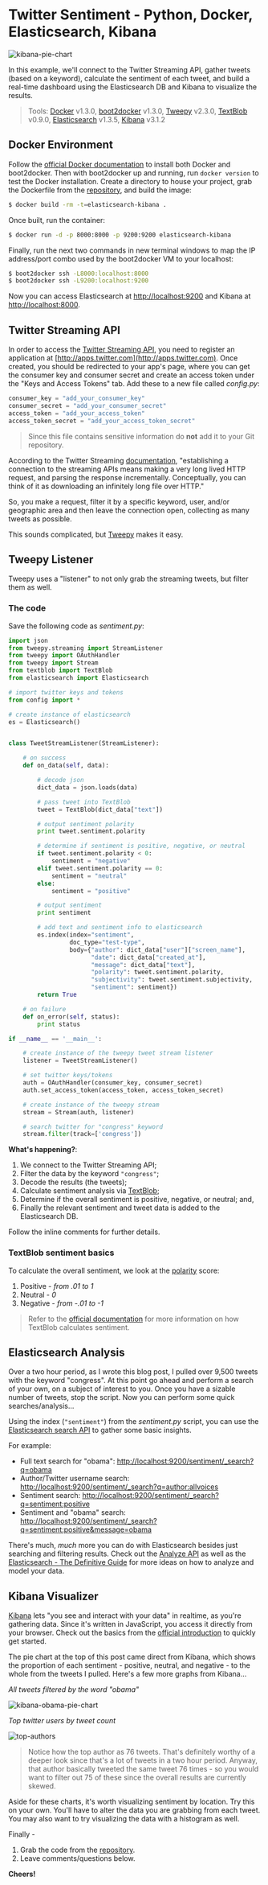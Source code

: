 # Twitter Sentiment - Python, Docker, Elasticsearch, Kibana

![kibana-pie-chart](https://raw.githubusercontent.com/realpython/twitter-sentiment-elasticsearch/master/images/overall-pie-chart.png)

In this example, we'll connect to the Twitter Streaming API, gather tweets (based on a keyword), calculate the sentiment of each tweet, and build a real-time dashboard using the Elasticsearch DB and Kibana to visualize the results.

> Tools: [Docker](https://www.docker.com/) v1.3.0, [boot2docker](http://boot2docker.io/) v1.3.0, [Tweepy](http://www.tweepy.org/) v2.3.0, [TextBlob](http://textblob.readthedocs.org/en/dev/) v0.9.0, [Elasticsearch](http://www.elasticsearch.org/) v1.3.5, [Kibana](http://www.elasticsearch.org/overview/kibana/) v3.1.2

## Docker Environment

Follow the [official Docker documentation](https://docs.docker.com/installation/mac/) to install both Docker and boot2docker. Then with boot2docker up and running, run `docker version` to test the Docker installation. Create a directory to house your project, grab the Dockerfile from the [repository](https://github.com/realpython/twitter-sentiment-elasticsearch), and build the image:

```sh
$ docker build -rm -t=elasticsearch-kibana .
```

Once built, run the container:

```sh
$ docker run -d -p 8000:8000 -p 9200:9200 elasticsearch-kibana
```

Finally, run the next two commands in new terminal windows to map the IP address/port combo used by the boot2docker VM to your localhost:

```sh
$ boot2docker ssh -L8000:localhost:8000
$ boot2docker ssh -L9200:localhost:9200
```

Now you can access Elasticsearch at [http://localhost:9200](http://localhost:9200) and Kibana at [http://localhost:8000](http://localhost:8000).

## Twitter Streaming API

In order to access the [Twitter Streaming API](https://dev.twitter.com/streaming/overview), you need to register an application at [http://apps.twitter.com](http://apps.twitter.com). Once created, you should be redirected to your app's page, where you can get the consumer key and consumer secret and create an access token under the "Keys and Access Tokens" tab. Add these to a new file called *config.py*:

```python
consumer_key = "add_your_consumer_key"
consumer_secret = "add_your_consumer_secret"
access_token = "add_your_access_token"
access_token_secret = "add_your_access_token_secret"
```

> Since this file contains sensitive information do **not** add it to your Git repository.

According to the Twitter Streaming [documentation](https://dev.twitter.com/streaming/overview/connecting), "establishing a connection to the streaming APIs means making a very long lived HTTP request, and parsing the response incrementally. Conceptually, you can think of it as downloading an infinitely long file over HTTP."

So, you make a request, filter it by a specific keyword, user, and/or geographic area and then leave the connection open, collecting as many tweets as possible.

This sounds complicated, but [Tweepy](http://www.tweepy.org/) makes it easy.

## Tweepy Listener

Tweepy uses a "listener" to not only grab the streaming tweets, but filter them as well.

### The code

Save the following code as *sentiment.py*:

```python
import json
from tweepy.streaming import StreamListener
from tweepy import OAuthHandler
from tweepy import Stream
from textblob import TextBlob
from elasticsearch import Elasticsearch

# import twitter keys and tokens
from config import *

# create instance of elasticsearch
es = Elasticsearch()


class TweetStreamListener(StreamListener):

    # on success
    def on_data(self, data):

        # decode json
        dict_data = json.loads(data)

        # pass tweet into TextBlob
        tweet = TextBlob(dict_data["text"])

        # output sentiment polarity
        print tweet.sentiment.polarity

        # determine if sentiment is positive, negative, or neutral
        if tweet.sentiment.polarity < 0:
            sentiment = "negative"
        elif tweet.sentiment.polarity == 0:
            sentiment = "neutral"
        else:
            sentiment = "positive"

        # output sentiment
        print sentiment

        # add text and sentiment info to elasticsearch
        es.index(index="sentiment",
                 doc_type="test-type",
                 body={"author": dict_data["user"]["screen_name"],
                       "date": dict_data["created_at"],
                       "message": dict_data["text"],
                       "polarity": tweet.sentiment.polarity,
                       "subjectivity": tweet.sentiment.subjectivity,
                       "sentiment": sentiment})
        return True

    # on failure
    def on_error(self, status):
        print status

if __name__ == '__main__':

    # create instance of the tweepy tweet stream listener
    listener = TweetStreamListener()

    # set twitter keys/tokens
    auth = OAuthHandler(consumer_key, consumer_secret)
    auth.set_access_token(access_token, access_token_secret)

    # create instance of the tweepy stream
    stream = Stream(auth, listener)

    # search twitter for "congress" keyword
    stream.filter(track=['congress'])
```

**What's happening?**:

1. We connect to the Twitter Streaming API;
1. Filter the data by the keyword `"congress"`;
1. Decode the results (the tweets);
1. Calculate sentiment analysis via [TextBlob](http://textblob.readthedocs.org/en/dev/);
1. Determine if the overall sentiment is positive, negative, or neutral; and,
1. Finally the relevant sentiment and tweet data is added to the Elasticsearch DB.

Follow the inline comments for further details.

### TextBlob sentiment basics

To calculate the overall sentiment, we look at the [polarity](http://textblob.readthedocs.org/en/latest/_modules/textblob/blob.html#BaseBlob.polarity) score:

1. Positive - *from .01 to 1*
1. Neutral - *0*
1. Negative - *from -.01 to -1*

> Refer to the [official documentation](http://textblob.readthedocs.org/en/dev/) for more information on how TextBlob calculates sentiment.

## Elasticsearch Analysis

Over a two hour period, as I wrote this blog post, I pulled over 9,500 tweets with the keyword "congress". At this point go ahead and perform a search of your own, on a subject of interest to you. Once you have a sizable number of tweets, stop the script. Now you can perform some quick searches/analysis...

Using the index (`"sentiment"`) from the *sentiment.py* script, you can use the [Elasticsearch search API](http://www.elasticsearch.org/guide/en/elasticsearch/reference/current/search-search.html) to gather some basic insights.

For example:

- Full text search for "obama": [http://localhost:9200/sentiment/_search?q=obama](http://localhost:9200/sentiment/_search?q=obama)
- Author/Twitter username search: [http://localhost:9200/sentiment/_search?q=author:allvoices](http://localhost:9200/sentiment/_search?q=author:allvoices)
- Sentiment search: [http://localhost:9200/sentiment/_search?q=sentiment:positive](http://localhost:9200/sentiment/_search?q=sentiment:positive)
- Sentiment and "obama" search: [http://localhost:9200/sentiment/_search?q=sentiment:positive&message=obama](http://localhost:9200/sentiment/_search?q=sentiment:positive&message=obama)

There's much, *much* more you can do with Elasticsearch besides just searching and filtering results. Check out the [Analyze API](http://www.elasticsearch.org/guide/en/elasticsearch/guide/current/analysis-intro.html) as well as the [Elasticsearch - The Definitive Guide](http://www.elasticsearch.org/guide/en/elasticsearch/guide/current/index.html) for more ideas on how to analyze and model your data.

## Kibana Visualizer

[Kibana](http://www.elasticsearch.org/overview/kibana/) lets "you see and interact with your data" in realtime, as you're gathering data. Since it's written in JavaScript, you access it directly from your browser. Check out the basics from the [official introduction](http://www.elasticsearch.org/guide/en/kibana/current/_introduction.html) to quickly get started.

The pie chart at the top of this post came direct from Kibana, which shows the proportion of each sentiment - positive, neutral, and negative - to the whole from the tweets I pulled. Here's a few more graphs from Kibana...

*All tweets filtered by the word "obama"*

![kibana-obama-pie-chart](https://raw.githubusercontent.com/realpython/twitter-sentiment-elasticsearch/master/images/obama-pie-chart.png)

*Top twitter users by tweet count*

![top-authors](https://raw.githubusercontent.com/realpython/twitter-sentiment-elasticsearch/master/images/top-authors.png)

> Notice how the top author as 76 tweets. That's definitely worthy of a deeper look since that's a lot of tweets in a two hour period. Anyway, that author basically tweeted the same tweet 76 times - so you would want to filter out 75 of these since the overall results are currently skewed.

Aside for these charts, it's worth visualizing sentiment by location. Try this on your own. You'll have to alter the data you are grabbing from each tweet. You may also want to try visualizing the data with a histogram as well.

Finally -

1. Grab the code from the [repository](https://github.com/realpython/twitter-sentiment-elasticsearch).
1. Leave comments/questions below.

**Cheers!**

